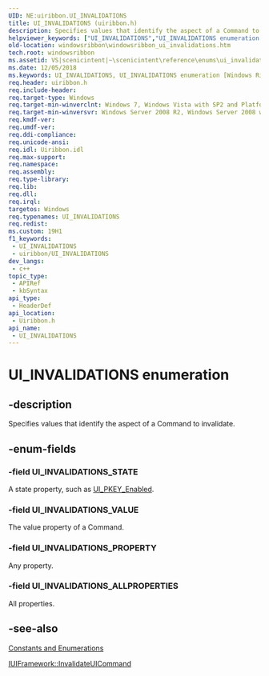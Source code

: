 ```yaml
---
UID: NE:uiribbon.UI_INVALIDATIONS
title: UI_INVALIDATIONS (uiribbon.h)
description: Specifies values that identify the aspect of a Command to invalidate.
helpviewer_keywords: ["UI_INVALIDATIONS","UI_INVALIDATIONS enumeration [Windows Ribbon]","UI_INVALIDATIONS_ALLPROPERTIES","UI_INVALIDATIONS_PROPERTY","UI_INVALIDATIONS_STATE","UI_INVALIDATIONS_VALUE","scenicintent_UI_INVALIDATIONS","uiribbon/UI_INVALIDATIONS","uiribbon/UI_INVALIDATIONS_ALLPROPERTIES","uiribbon/UI_INVALIDATIONS_PROPERTY","uiribbon/UI_INVALIDATIONS_STATE","uiribbon/UI_INVALIDATIONS_VALUE","windowsribbon.windowsribbon_ui_invalidations"]
old-location: windowsribbon\windowsribbon_ui_invalidations.htm
tech.root: windowsribbon
ms.assetid: VS|scenicintent|~\scenicintent\reference\enums\ui_invalidations.htm
ms.date: 12/05/2018
ms.keywords: UI_INVALIDATIONS, UI_INVALIDATIONS enumeration [Windows Ribbon], UI_INVALIDATIONS_ALLPROPERTIES, UI_INVALIDATIONS_PROPERTY, UI_INVALIDATIONS_STATE, UI_INVALIDATIONS_VALUE, scenicintent_UI_INVALIDATIONS, uiribbon/UI_INVALIDATIONS, uiribbon/UI_INVALIDATIONS_ALLPROPERTIES, uiribbon/UI_INVALIDATIONS_PROPERTY, uiribbon/UI_INVALIDATIONS_STATE, uiribbon/UI_INVALIDATIONS_VALUE, windowsribbon.windowsribbon_ui_invalidations
req.header: uiribbon.h
req.include-header: 
req.target-type: Windows
req.target-min-winverclnt: Windows 7, Windows Vista with SP2 and Platform Update for Windows Vista [desktop apps only]
req.target-min-winversvr: Windows Server 2008 R2, Windows Server 2008 with SP2 and Platform Update for Windows Server 2008 [desktop apps only]
req.kmdf-ver: 
req.umdf-ver: 
req.ddi-compliance: 
req.unicode-ansi: 
req.idl: Uiribbon.idl
req.max-support: 
req.namespace: 
req.assembly: 
req.type-library: 
req.lib: 
req.dll: 
req.irql: 
targetos: Windows
req.typenames: UI_INVALIDATIONS
req.redist: 
ms.custom: 19H1
f1_keywords:
 - UI_INVALIDATIONS
 - uiribbon/UI_INVALIDATIONS
dev_langs:
 - c++
topic_type:
 - APIRef
 - kbSyntax
api_type:
 - HeaderDef
api_location:
 - Uiribbon.h
api_name:
 - UI_INVALIDATIONS
---
```


# UI_INVALIDATIONS enumeration


## -description

Specifies values that identify the aspect of a Command to invalidate.

## -enum-fields

### -field UI_INVALIDATIONS_STATE

A state property, such as <a href="https://docs.microsoft.com/windows/desktop/windowsribbon/windowsribbon-reference-properties-uipkey-enabled">UI_PKEY_Enabled</a>.

### -field UI_INVALIDATIONS_VALUE

The value property of a Command.

### -field UI_INVALIDATIONS_PROPERTY

Any property.

### -field UI_INVALIDATIONS_ALLPROPERTIES

All properties.

## -see-also

<a href="https://docs.microsoft.com/windows/desktop/windowsribbon/windowsribbon-reference-enumerations">Constants and Enumerations</a>



<a href="https://docs.microsoft.com/windows/desktop/api/uiribbon/nf-uiribbon-iuiframework-invalidateuicommand">IUIFramework::InvalidateUICommand</a>

